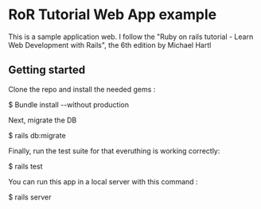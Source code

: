 # RoR Tutorial Web App example

This is a sample application web.
I follow the "Ruby on rails tutorial - Learn Web Development with Rails", the 6th edition by Michael Hartl

## Getting started

Clone the repo and install the needed gems :

  $ Bundle install --without production

Next, migrate the DB

  $ rails db:migrate

Finally, run the test suite for that everuthing is working correctly:

  $ rails test

You can run this app in a local server with this command :

  $ rails server

###


